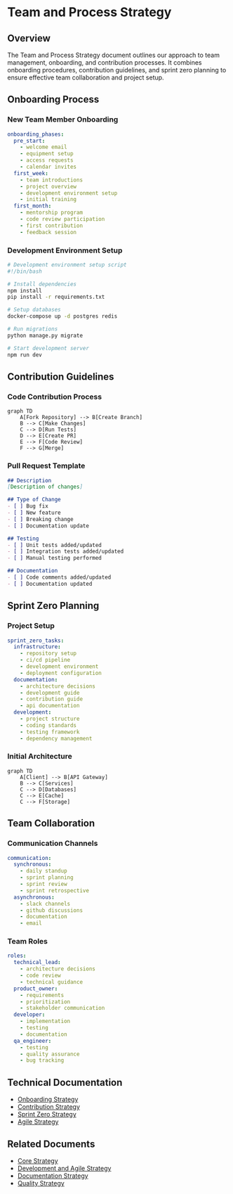 # Team and Process Strategy

## Overview

The Team and Process Strategy document outlines our approach to team management, onboarding, and contribution processes. It combines onboarding procedures, contribution guidelines, and sprint zero planning to ensure effective team collaboration and project setup.

## Onboarding Process

### New Team Member Onboarding
```yaml
onboarding_phases:
  pre_start:
    - welcome email
    - equipment setup
    - access requests
    - calendar invites
  first_week:
    - team introductions
    - project overview
    - development environment setup
    - initial training
  first_month:
    - mentorship program
    - code review participation
    - first contribution
    - feedback session
```

### Development Environment Setup
```bash
# Development environment setup script
#!/bin/bash

# Install dependencies
npm install
pip install -r requirements.txt

# Setup databases
docker-compose up -d postgres redis

# Run migrations
python manage.py migrate

# Start development server
npm run dev
```

## Contribution Guidelines

### Code Contribution Process
```mermaid
graph TD
    A[Fork Repository] --> B[Create Branch]
    B --> C[Make Changes]
    C --> D[Run Tests]
    D --> E[Create PR]
    E --> F[Code Review]
    F --> G[Merge]
```

### Pull Request Template
```markdown
## Description
[Description of changes]

## Type of Change
- [ ] Bug fix
- [ ] New feature
- [ ] Breaking change
- [ ] Documentation update

## Testing
- [ ] Unit tests added/updated
- [ ] Integration tests added/updated
- [ ] Manual testing performed

## Documentation
- [ ] Code comments added/updated
- [ ] Documentation updated
```

## Sprint Zero Planning

### Project Setup
```yaml
sprint_zero_tasks:
  infrastructure:
    - repository setup
    - ci/cd pipeline
    - development environment
    - deployment configuration
  documentation:
    - architecture decisions
    - development guide
    - contribution guide
    - api documentation
  development:
    - project structure
    - coding standards
    - testing framework
    - dependency management
```

### Initial Architecture
```mermaid
graph TD
    A[Client] --> B[API Gateway]
    B --> C[Services]
    C --> D[Databases]
    C --> E[Cache]
    C --> F[Storage]
```

## Team Collaboration

### Communication Channels
```yaml
communication:
  synchronous:
    - daily standup
    - sprint planning
    - sprint review
    - sprint retrospective
  asynchronous:
    - slack channels
    - github discussions
    - documentation
    - email
```

### Team Roles
```yaml
roles:
  technical_lead:
    - architecture decisions
    - code review
    - technical guidance
  product_owner:
    - requirements
    - prioritization
    - stakeholder communication
  developer:
    - implementation
    - testing
    - documentation
  qa_engineer:
    - testing
    - quality assurance
    - bug tracking
```

## Technical Documentation

- [Onboarding Strategy](ONBOARDING_STRATEGY)
- [Contribution Strategy](CONTRIBUTION_STRATEGY)
- [Sprint Zero Strategy](SPRINT_ZERO_STRATEGY)
- [Agile Strategy](AGILE_STRATEGY)

## Related Documents

- [Core Strategy](CORE_STRATEGY)
- [Development and Agile Strategy](DEVELOPMENT_AND_AGILE_STRATEGY)
- [Documentation Strategy](DOCUMENTATION_STRATEGY)
- [Quality Strategy](QUALITY_STRATEGY) 